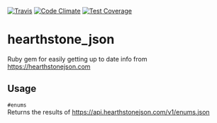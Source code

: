 [![Travis][travis-badge]][travis-link]
[![Code Climate][codeclimate-badge]][codeclimate-link]
[![Test Coverage][codeclimate-coverage-badge]][codeclimate-coverage-link]

# hearthstone_json
Ruby gem for easily getting up to date info from https://hearthstonejson.com

## Usage

`#enums`  
Returns the results of https://api.hearthstonejson.com/v1/enums.json

[travis-link]: https://travis-ci.org/tinnvec/hearthstone_json
[travis-badge]: https://img.shields.io/travis/tinnvec/hearthstone_json.svg?maxAge=2592000&style=flat-square

[codeclimate-link]: https://codeclimate.com/github/tinnvec/hearthstone_json
[codeclimate-badge]: https://img.shields.io/codeclimate/github/tinnvec/hearthstone_json.svg?maxAge=2592000&style=flat-square

[codeclimate-coverage-link]: https://codeclimate.com/github/tinnvec/hearthstone_json/coverage
[codeclimate-coverage-badge]: https://img.shields.io/codeclimate/coverage/github/tinnvec/hearthstone_json.svg?maxAge=2592000&style=flat-square
